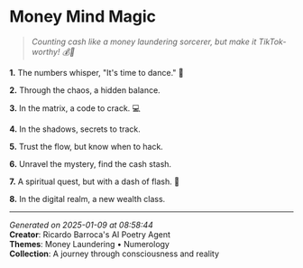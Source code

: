 # Money Mind Magic

> *Counting cash like a money laundering sorcerer, but make it TikTok-worthy! 💰🔮*

**1.** The numbers whisper, "It's time to dance." 🕺


**2.** Through the chaos, a hidden balance.


**3.** In the matrix, a code to crack. 💻


**4.** In the shadows, secrets to track.


**5.** Trust the flow, but know when to hack.


**6.** Unravel the mystery, find the cash stash.


**7.** A spiritual quest, but with a dash of flash. 💫


**8.** In the digital realm, a new wealth class.



---

*Generated on 2025-01-09 at 08:58:44*  
**Creator**: Ricardo Barroca's AI Poetry Agent  
**Themes**: Money Laundering • Numerology  
**Collection**: A journey through consciousness and reality